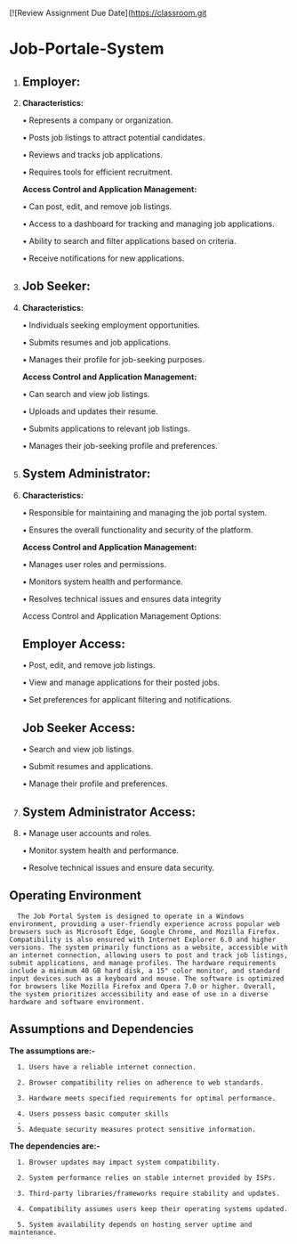 [![Review Assignment Due Date](https://classroom.git
# Job-Portale-System

1.	## Employer:
2.	
	**Characteristics:**
  	
      •	 Represents a company or organization.
  	
      •	 Posts job listings to attract potential candidates.
  	
      • Reviews and tracks job applications.
  	
      • Requires tools for efficient recruitment.
  	
    **Access Control and Application Management:**
  	
      • Can post, edit, and remove job listings.
  	
      • Access to a dashboard for tracking and managing job applications.
  	
      • Ability to search and filter applications based on criteria.
  	
      • Receive notifications for new applications.
  	
4.	## Job Seeker:
5.	
    **Characteristics:**
  	
      • Individuals seeking employment opportunities.
  	
      • Submits resumes and job applications.
  	
      • Manages their profile for job-seeking purposes.
  	
      **Access Control and Application Management:**
  	
      • Can search and view job listings.
  	
      • Uploads and updates their resume.
  	
      • Submits applications to relevant job listings.
  	
      • Manages their job-seeking profile and preferences.
  	
7.	## System Administrator:
8.	
    **Characteristics:**
  	
      • Responsible for maintaining and managing the job portal system.
  	
      • Ensures the overall functionality and security of the platform.
  	
      **Access Control and Application Management:**
  	
      • Manages user roles and permissions.
  	
      • Monitors system health and performance.
  	
      • Resolves technical issues and ensures data integrity
  	
      Access Control and Application Management Options:
  	
   ## Employer Access:
   
      • Post, edit, and remove job listings.
      
      • View and manage applications for their posted jobs.
      
      • Set preferences for applicant filtering and notifications.
      
   ## Job Seeker Access:
   
      • Search and view job listings.
      
      • Submit resumes and applications.
      
      • Manage their profile and preferences.
      
3.	## System Administrator Access:
4.	
      • Manage user accounts and roles.
  	
      • Monitor system health and performance.
  	
      • Resolve technical issues and ensure data security.
  	
 ## Operating Environment 
      The Job Portal System is designed to operate in a Windows environment, providing a user-friendly experience across popular web browsers such as Microsoft Edge, Google Chrome, and Mozilla Firefox. Compatibility is also ensured with Internet Explorer 6.0 and higher versions. The system primarily functions as a website, accessible with an internet connection, allowing users to post and track job listings, submit applications, and manage profiles. The hardware requirements include a minimum 40 GB hard disk, a 15" color monitor, and standard input devices such as a keyboard and mouse. The software is optimized for browsers like Mozilla Firefox and Opera 7.0 or higher. Overall, the system prioritizes accessibility and ease of use in a diverse hardware and software environment.
      
## Assumptions and Dependencies

  **The assumptions are:-** 
  
      1. Users have a reliable internet connection.
      
      2. Browser compatibility relies on adherence to web standards.
      
      3. Hardware meets specified requirements for optimal performance.
      
      4. Users possess basic computer skills
      .
      5. Adequate security measures protect sensitive information.
      
  **The dependencies are:-**
  
      1. Browser updates may impact system compatibility.
      
      2. System performance relies on stable internet provided by ISPs.
      
      3. Third-party libraries/frameworks require stability and updates.
      
      4. Compatibility assumes users keep their operating systems updated.
      
      5. System availability depends on hosting server uptime and maintenance.



